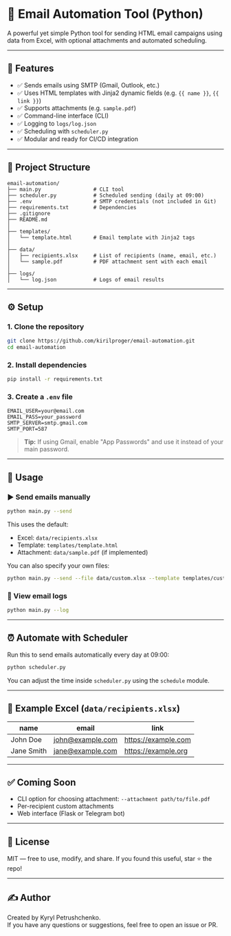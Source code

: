 # 📧 Email Automation Tool (Python)

A powerful yet simple Python tool for sending HTML email campaigns using data from Excel, with optional attachments and automated scheduling.

---

## 🚀 Features

- ✅ Sends emails using SMTP (Gmail, Outlook, etc.)
- ✅ Uses HTML templates with Jinja2 dynamic fields (e.g. `{{ name }}`, `{{ link }}`)
- ✅ Supports attachments (e.g. `sample.pdf`)
- ✅ Command-line interface (CLI)
- ✅ Logging to `logs/log.json`
- ✅ Scheduling with `scheduler.py`
- ✅ Modular and ready for CI/CD integration

---

## 🧱 Project Structure

```
email-automation/
├── main.py                 # CLI tool
├── scheduler.py            # Scheduled sending (daily at 09:00)
├── .env                    # SMTP credentials (not included in Git)
├── requirements.txt        # Dependencies
├── .gitignore
├── README.md
│
├── templates/
│   └── template.html       # Email template with Jinja2 tags
│
├── data/
│   ├── recipients.xlsx     # List of recipients (name, email, etc.)
│   └── sample.pdf          # PDF attachment sent with each email
│
├── logs/
│   └── log.json            # Logs of email results
```

---

## ⚙️ Setup

### 1. Clone the repository

```bash
git clone https://github.com/kirilproger/email-automation.git
cd email-automation
```

### 2. Install dependencies

```bash
pip install -r requirements.txt
```

### 3. Create a `.env` file

```env
EMAIL_USER=your@email.com
EMAIL_PASS=your_password
SMTP_SERVER=smtp.gmail.com
SMTP_PORT=587
```

> **Tip:** If using Gmail, enable "App Passwords" and use it instead of your main password.

---

## 🧪 Usage

### ▶️ Send emails manually

```bash
python main.py --send
```

This uses the default:
- Excel: `data/recipients.xlsx`
- Template: `templates/template.html`
- Attachment: `data/sample.pdf` (if implemented)

You can also specify your own files:

```bash
python main.py --send --file data/custom.xlsx --template templates/custom_template.html
```

### 📄 View email logs

```bash
python main.py --log
```

---

## ⏰ Automate with Scheduler

Run this to send emails automatically every day at 09:00:

```bash
python scheduler.py
```

You can adjust the time inside `scheduler.py` using the `schedule` module.

---

## 📂 Example Excel (`data/recipients.xlsx`)

| name       | email              | link                |
|------------|--------------------|---------------------|
| John Doe   | john@example.com   | https://example.com |
| Jane Smith | jane@example.com   | https://example.org |

---

## ✅ Coming Soon

- CLI option for choosing attachment: `--attachment path/to/file.pdf`
- Per-recipient custom attachments
- Web interface (Flask or Telegram bot)

---

## 🧠 License

MIT — free to use, modify, and share. If you found this useful, star ⭐ the repo!

---

## ✍️ Author

Created by Kyryl Petrushchenko.  
If you have any questions or suggestions, feel free to open an issue or PR.

